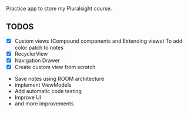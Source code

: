 Practice app to store my Pluralsight course.

## TODOS
- [x] Custom views (Compound components and Extending views) To
	add color patch to notes
- [x] RecyclerView
- [x] Navigation Drawer
- [x] Create custom view from scratch
- Save notes using ROOM architecture
- implement ViewModels
- Add automatic code testing
- Improve UI
- and more improvements
